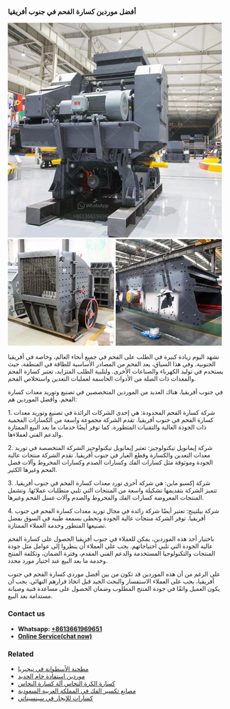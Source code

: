 <h3>أفضل موردين كسارة الفحم في جنوب أفريقيا</h3><img src='1701746499.jpg' alt=''><p>نشهد اليوم زيادة كبيرة في الطلب على الفحم في جميع أنحاء العالم، وخاصة في أفريقيا الجنوبية. وفي هذا السياق، يعد الفحم من المصادر الأساسية للطاقة في المنطقة، حيث يستخدم في توليد الكهرباء والصناعات الأخرى. ولتلبية الطلب المتزايد، تعتبر كسارة الفحم والمعدات ذات الصلة من الأدوات الحاسمة لعمليات التعدين واستخلاص الفحم.</p><p>في جنوب أفريقيا، هناك العديد من الموردين المتخصصين في تصنيع وتوريد معدات كسارة الفحم. وأفضل الموردين هم:</p><p>1. شركة كسارة الفحم المحدودة: هي إحدى الشركات الرائدة في تصنيع وتوريد معدات كسارة الفحم في جنوب أفريقيا. تقدم الشركة مجموعة واسعة من الكسارات الفحمية ذات الجودة العالية والتقنيات المتطورة. كما توفر أيضًا خدمات ما بعد البيع الممتازة والدعم الفني لعملاءها.</p><p>2. شركة إيمانويل تيكنولوجيز: تعتبر إيمانويل تيكنولوجيز الشركة المتخصصة في توريد معدات التعدين والكسارة وقطع الغيار في جنوب أفريقيا. تقدم الشركة منتجات عالية الجودة وموثوقة مثل كسارات الفك وكسارات الصدم وكسارات المخروط وآلات فصل الفحم وغيرها الكثير.</p><p>3. شركة إكسبو ماين: هي شركة أخرى تورد معدات كسارة الفحم في جنوب أفريقيا. تتميز الشركة بتقديمها تشكيلة واسعة من المنتجات التي تلبي متطلبات عملائها. وتشمل المنتجات المعروضة كسارات الفك والمخروط والصدم وآلات غسل الفحم وغيرها.</p><p>4. شركة بيلتينج: تعتبر أيضًا شركة رائدة في مجال توريد معدات كسارة الفحم في جنوب أفريقيا. توفر الشركة منتجات عالية الجودة وتحظى بسمعة طيبة في السوق بفضل تصنيعها المتطور وخدمة العملاء الممتازة.</p><p>باختيار أحد هذه الموردين، يمكن للعملاء في جنوب أفريقيا الحصول على كسارة الفحم عالية الجودة التي تلبي احتياجاتهم. يجب على العملاء أن ينظروا إلى عوامل مثل جودة المنتجات والتكنولوجيا المستخدمة والدعم الفني المقدم، وفترة الضمان، وتكلفة المنتج وخدمة ما بعد البيع عند اختيار مورد محدد.</p><p>على الرغم من أن هذه الموردين قد تكون من بين أفضل موردي كسارة الفحم في جنوب أفريقيا، يجب على العملاء الاستفسار والبحث الجيد قبل اتخاذ قرارهم النهائي. يجب أن يكون العميل واثقًا في جودة المنتج المطلوب وضمان الحصول على مساعدة فنية وصيانة مستدامة بعد البيع.</p><h3>Contact us</h3><ul><li><strong>Whatsapp:&nbsp;<a href="https://wa.me/8613661969651">+8613661969651</a></strong></li><li><a href="https://swt.shibang-china.com/?git&amp;zhl&amp;أفضل موردين كسارة الفحم في جنوب أفريقيا"><strong>Online Service(chat now)</strong></a></li></ul><h3>Related</h3><ul><li><a href='مطحنة الأسطوانة في نيجيريا.md'>مطحنة الأسطوانة في نيجيريا</a></li><li><a href='موردين استفادة خام الحديد.md'>موردين استفادة خام الحديد</a></li><li><a href='كسارة الكرة النحاس آلة كسارة النحاس.md'>كسارة الكرة النحاس آلة كسارة النحاس</a></li><li><a href='مصانع تكسير الفك في المملكة العربية السعودية.md'>مصانع تكسير الفك في المملكة العربية السعودية</a></li><li><a href='كسارات للإيجار في سينسيناتي.md'>كسارات للإيجار في سينسيناتي</a></li></ul>